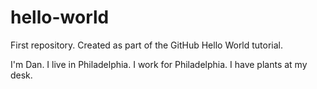 # hello-world
First repository. Created as part of the GitHub Hello World tutorial.

I'm Dan. I live in Philadelphia. I work for Philadelphia. I have plants at my desk.
